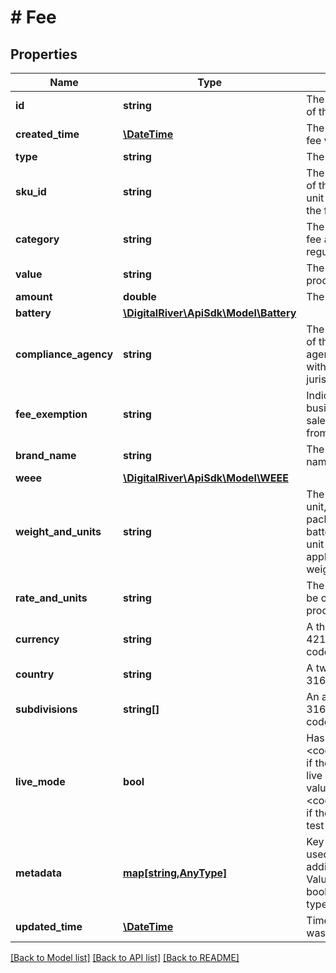 # # Fee

## Properties

Name | Type | Description | Notes
------------ | ------------- | ------------- | -------------
**id** | **string** | The unique identifier of the fee. | [optional] 
**created_time** | [**\DateTime**](\DateTime.md) | The time when the fee was created. | [optional] 
**type** | **string** | The type of fee. | [optional] 
**sku_id** | **string** | The unique identifer of the stock keeping unit associated with the fee. | [optional] 
**category** | **string** | The category of the fee as defined by regulatory law. | [optional] 
**value** | **string** | The value of the product. | [optional] 
**amount** | **double** | The fee amount. | [optional] 
**battery** | [**\DigitalRiver\ApiSdk\Model\Battery**](Battery.md) |  | [optional] 
**compliance_agency** | **string** | The unique identifier of the recycling agency associated with the product&#39;s jurisdiction. | [optional] 
**fee_exemption** | **string** | Indicates whether business to business sales are exempt from paying the fee. | [optional] 
**brand_name** | **string** | The product&#39;s brand name. | [optional] 
**weee** | [**\DigitalRiver\ApiSdk\Model\WEEE**](WEEE.md) |  | [optional] 
**weight_and_units** | **string** | The weight of the unit, minus packaging or batteries, and the unit of measurement applied to the weight. | [optional] 
**rate_and_units** | **string** | The fee amount to be charged per product quantity. | [optional] 
**currency** | **string** | A three-letter ISO 4217 currency code. | [optional] 
**country** | **string** | A two-letter ISO 3166 country code. | [optional] 
**subdivisions** | **string[]** | An array of ISO 3166-2 subdivision codes. | [optional] 
**live_mode** | **bool** | Has the value &lt;code&gt;true&lt;/code&gt; if the object exists in live mode or the value &lt;code&gt;false&lt;/code&gt; if the object exists in test mode. | [optional] 
**metadata** | [**map[string,AnyType]**](AnyType.md) | Key-value pairs used to store additional data. Value can be string, boolean or integer types. | [optional] 
**updated_time** | [**\DateTime**](\DateTime.md) | Time when the fee was last updated. | [optional] 

[[Back to Model list]](../../README.md#documentation-for-models) [[Back to API list]](../../README.md#documentation-for-api-endpoints) [[Back to README]](../../README.md)



